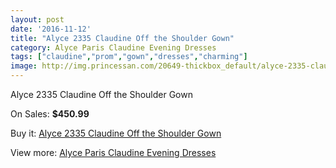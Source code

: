 ```yaml
---
layout: post
date: '2016-11-12'
title: "Alyce 2335 Claudine Off the Shoulder Gown"
category: Alyce Paris Claudine Evening Dresses
tags: ["claudine","prom","gown","dresses","charming"]
image: http://img.princessan.com/20649-thickbox_default/alyce-2335-claudine-off-the-shoulder-gown.jpg
---
```

Alyce 2335 Claudine Off the Shoulder Gown

On Sales: **$450.99**
<a href="https://www.princessan.com/en/9305-alyce-2335-claudine-off-the-shoulder-gown.html"><amp-img layout="responsive" width="600" height="600" src="//img.princessan.com/20649-thickbox_default/alyce-2335-claudine-off-the-shoulder-gown.jpg" alt="Alyce 2335 Claudine Off the Shoulder Gown 0" /></a>

Buy it: [Alyce 2335 Claudine Off the Shoulder Gown](https://www.princessan.com/en/9305-alyce-2335-claudine-off-the-shoulder-gown.html "Alyce 2335 Claudine Off the Shoulder Gown")

View more: [Alyce Paris Claudine Evening Dresses](https://www.princessan.com/en/76- "Alyce Paris Claudine Evening Dresses")